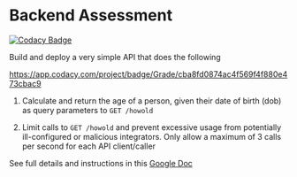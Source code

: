 # Backend Assessment

[![Codacy Badge](https://api.codacy.com/project/badge/Grade/57b601c6eb1a4a68878869a0c1f54821)](https://app.codacy.com/gh/perowiski/age-calculator?utm_source=github.com&utm_medium=referral&utm_content=perowiski/age-calculator&utm_campaign=Badge_Grade_Settings)

Build and deploy a very simple API that does the following

https://app.codacy.com/project/badge/Grade/cba8fd0874ac4f569f4f880e473cbac9

1.  Calculate and return the age of a person, given their date of birth (dob) as query parameters to `GET /howold`

2.  Limit calls to `GET /howold` and prevent excessive usage from potentially ill-configured or malicious integrators. Only allow a maximum of 3 calls per second for each API client/caller

See full details and instructions in this [Google Doc](https://docs.google.com/document/d/1ma5vKz0j34gwI9WYrZddMM1ENlQddGOVFJ5qdSq2QlQ)
